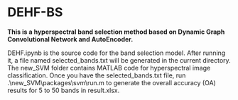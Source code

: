 # DEHF-BS
**This is a hyperspectral band selection method based on Dynamic Graph Convolutional Network and AutoEncoder.**

DEHF.ipynb is the source code for the band selection model. After running it, a file named selected_bands.txt will be generated in the current directory. The new_SVM folder contains MATLAB code for hyperspectral image classification. Once you have the selected_bands.txt file, run .\new_SVM\packages\svm\run.m to generate the overall accuracy (OA) results for 5 to 50 bands in result.xlsx.
